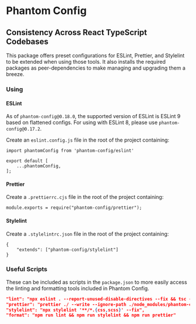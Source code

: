 # Phantom Config

## Consistency Across React TypeScript Codebases

This package offers preset configurations for ESLint, Prettier, and Stylelint to be extended when using those tools. It also installs the required packages as peer-dependencies to make managing and upgrading them a breeze.

### Using

#### ESLint

As of `phantom-config@0.18.0`, the supported version of ESLint is ESLint 9 based on flattened configs. For using with ESLint 8, please use `phantom-config@0.17.2`. 

Create an `eslint.config.js` file in the root of the project containing:

```
import phantomConfig from 'phantom-config/eslint'

export default [
    ...phantomConfig,
];
```

#### Prettier

Create a `.prettierrc.cjs` file in the root of the project containing:

```
module.exports = require("phantom-config/prettier");
```

#### Stylelint

Create a `.stylelintrc.json` file in the root of the project containing:

```
{
    "extends": ["phantom-config/stylelint"]
}
```

### Useful Scripts

These can be included as scripts in the `package.json` to more easily access the linting and formatting tools included in Phantom Config.

```json
"lint": "npx eslint . --report-unused-disable-directives --fix && tsc --noEmit --emitDeclarationOnly false",
"prettier": "prettier ./ --write --ignore-path ./node_modules/phantom-config/.prettierignore",
"stylelint": "npx stylelint '**/*.{css,scss}' --fix",
"format": "npm run lint && npm run stylelint && npm run prettier"
```

